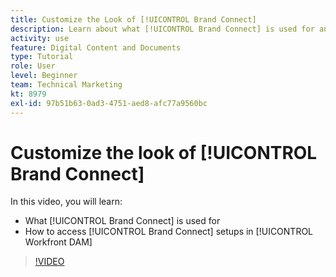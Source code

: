 ```yaml
---
title: Customize the Look of [!UICONTROL Brand Connect]
description: Learn about what [!UICONTROL Brand Connect] is used for and how to access [!UICONTROL Brand Connect] setups in [!UICONTROL Workfront DAM].
activity: use
feature: Digital Content and Documents
type: Tutorial
role: User
level: Beginner
team: Technical Marketing
kt: 8979
exl-id: 97b51b63-0ad3-4751-aed8-afc77a9560bc
---
```

# Customize the look of [!UICONTROL Brand Connect]

In this video, you will learn:

* What [!UICONTROL Brand Connect] is used for
* How to access [!UICONTROL Brand Connect] setups in [!UICONTROL Workfront DAM]

>[!VIDEO](https://video.tv.adobe.com/v/335241/?quality=12)

